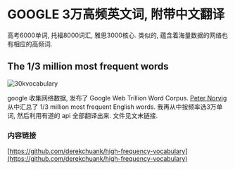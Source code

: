 # GOOGLE 3万高频英文词, 附带中文翻译

高考6000单词, 托福8000词汇, 雅思3000核心. 类似的, 蕴含着海量数据的网络也有相应的高频词.
## The 1/3 million most frequent words

![30kvocabulary](https://www.tiaoxingyubolang.com/static/picture/30kvocabulary.jpg)

google 收集网络数据, 发布了 Google Web Trillion Word Corpus. [Peter Norvig](https://norvig.com/ngrams/) 从中汇总了 1/3 million most frequent English words. 我再从中按频率选3万单词, 然后利用有道的 api 全部翻译出来. 文件见文末链接.


### 内容链接

[https://github.com/derekchuank/high-frequency-vocabulary](https://github.com/derekchuank/high-frequency-vocabulary)
